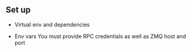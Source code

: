 



## Set up
* Virtual env and dependencies

* Env vars
You must provide RPC credentials as well as ZMQ host and port